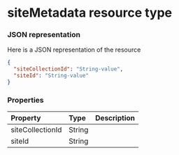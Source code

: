 # siteMetadata resource type



### JSON representation

Here is a JSON representation of the resource

<!-- {
  "blockType": "resource",
  "optionalProperties": [

  ],
  "@odata.type": "microsoft.graph.sitemetadata"
}-->

```json
{
  "siteCollectionId": "String-value",
  "siteId": "String-value"
}

```
### Properties
| Property	   | Type	|Description|
|:---------------|:--------|:----------|
|siteCollectionId|String||
|siteId|String||

<!-- uuid: 8fcb5dbc-d5aa-4681-8e31-b001d5168d79
2015-10-25 14:57:30 UTC -->
<!-- {
  "type": "#page.annotation",
  "description": "siteMetadata resource",
  "keywords": "",
  "section": "documentation",
  "tocPath": ""
}-->